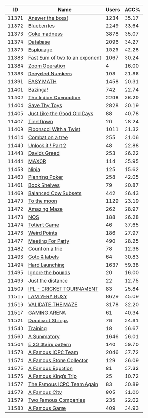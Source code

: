 | ID | Name | Users | ACC% |
|---|---|---|---|
| 11371 | [Answer the boss!](https://www.spoj.com/problems/RPLA) | 1234 | 35.17 |
| 11372 | [Blueberries](https://www.spoj.com/problems/RPLB) | 2249 | 33.64 |
| 11373 | [Coke madness](https://www.spoj.com/problems/RPLC) | 3878 | 35.07 |
| 11374 | [Database](https://www.spoj.com/problems/RPLD) | 2096 | 34.27 |
| 11375 | [Espionage](https://www.spoj.com/problems/RPLE) | 1525 | 42.28 |
| 11383 | [Fast Sum of two to an exponent](https://www.spoj.com/problems/FAST2) | 1067 | 30.24 |
| 11384 | [Zoom Operation](https://www.spoj.com/problems/ZOOMOP2) | 4 | 16.00 |
| 11386 | [Recycled Numbers](https://www.spoj.com/problems/GCJ2012C) | 198 | 31.86 |
| 11391 | [EASY MATH](https://www.spoj.com/problems/EASYMATH) | 1458 | 20.31 |
| 11401 | [Bazinga!](https://www.spoj.com/problems/DCEPC505) | 742 | 22.74 |
| 11402 | [The Indian Connection](https://www.spoj.com/problems/DCEPC504) | 2298 | 36.29 |
| 11404 | [Save Thy Toys](https://www.spoj.com/problems/DCEPC501) | 2828 | 30.19 |
| 11405 | [Just Like the Good Old Days](https://www.spoj.com/problems/DCEPC502) | 88 | 40.78 |
| 11407 | [Tied Down](https://www.spoj.com/problems/TDOWN) | 20 | 28.24 |
| 11409 | [Fibonacci With a Twist](https://www.spoj.com/problems/FIBTWIST) | 1011 | 31.32 |
| 11414 | [Combat on a tree](https://www.spoj.com/problems/COT3) | 255 | 31.06 |
| 11440 | [Unlock it ! Part 2](https://www.spoj.com/problems/DCEPC604) | 48 | 22.88 |
| 11443 | [Davids Greed](https://www.spoj.com/problems/DAVIDG) | 253 | 26.22 |
| 11444 | [MAXOR](https://www.spoj.com/problems/MAXOR) | 114 | 35.95 |
| 11458 | [Ninja](https://www.spoj.com/problems/VUDBOL5) | 125 | 15.62 |
| 11460 | [Planning Poker](https://www.spoj.com/problems/VUDBOL7) | 258 | 42.05 |
| 11461 | [Book Shelves](https://www.spoj.com/problems/SHELF) | 79 | 20.87 |
| 11469 | [Balanced Cow Subsets](https://www.spoj.com/problems/SUBSET) | 442 | 26.43 |
| 11470 | [To the moon](https://www.spoj.com/problems/TTM) | 1129 | 23.19 |
| 11472 | [Amazing Maze](https://www.spoj.com/problems/DCEPC701) | 262 | 28.97 |
| 11473 | [NOS](https://www.spoj.com/problems/DCEPC702) | 188 | 26.28 |
| 11474 | [Totient Game](https://www.spoj.com/problems/DCEPC703) | 46 | 37.65 |
| 11476 | [Weird Points](https://www.spoj.com/problems/DCEPC705) | 186 | 27.97 |
| 11477 | [Meeting For Party](https://www.spoj.com/problems/DCEPC706) | 490 | 28.25 |
| 11482 | [Count on a trie](https://www.spoj.com/problems/COT4) | 78 | 12.38 |
| 11493 | [Goto & labels](https://www.spoj.com/problems/RPLG) | 64 | 30.83 |
| 11494 | [Hard Launching](https://www.spoj.com/problems/RPLH) | 1637 | 59.38 |
| 11495 | [Ignore the bounds](https://www.spoj.com/problems/RPLI) | 20 | 16.00 |
| 11496 | [Just the distance](https://www.spoj.com/problems/RPLJ) | 22 | 12.75 |
| 11509 | [IPL - CRICKET TOURNAMENT](https://www.spoj.com/problems/IPL1) | 83 | 25.84 |
| 11515 | [I AM VERY BUSY](https://www.spoj.com/problems/BUSYMAN) | 8629 | 45.09 |
| 11516 | [VALIDATE THE MAZE](https://www.spoj.com/problems/MAKEMAZE) | 3178 | 32.20 |
| 11517 | [GAMING ARENA](https://www.spoj.com/problems/GAMARENA) | 61 | 40.34 |
| 11521 | [Dominant Strings](https://www.spoj.com/problems/DOMINST) | 78 | 34.81 |
| 11540 | [Training](https://www.spoj.com/problems/TRAIN07) | 18 | 26.67 |
| 11560 | [A Summatory](https://www.spoj.com/problems/PUCMM210) | 1646 | 26.01 |
| 11564 | [E 23 Stairs pattern](https://www.spoj.com/problems/PUCMM215) | 140 | 39.70 |
| 11573 | [A Famous ICPC Team](https://www.spoj.com/problems/TEAM2) | 2046 | 37.72 |
| 11574 | [A Famous Stone Collector](https://www.spoj.com/problems/STONE2) | 129 | 36.09 |
| 11575 | [A Famous Equation](https://www.spoj.com/problems/EQ2) | 81 | 27.32 |
| 11576 | [A Famous King’s Trip](https://www.spoj.com/problems/TRIP2) | 25 | 10.72 |
| 11577 | [The Famous ICPC Team Again](https://www.spoj.com/problems/MEDIAN3) | 83 | 30.89 |
| 11578 | [A Famous City](https://www.spoj.com/problems/CITY2) | 805 | 31.00 |
| 11579 | [Two Famous Companies](https://www.spoj.com/problems/COMPANYS) | 235 | 22.02 |
| 11580 | [A Famous Game](https://www.spoj.com/problems/PRLGAME2) | 409 | 34.93 |
